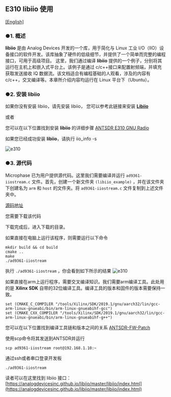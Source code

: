 ## E310 libiio 使用

[[English]](../../../../device_and_usage_manual/ANTSDR_E_Series_Module/ANTSDR_E310_Reference_Manual/AntsdrE310_libiio.html)

### ●1. 概述

**libiio** 是由 Analog Devices 开发的一个库，用于简化与 Linux 工业 I/O（IIO）设备接口的软件开发。该库抽象了硬件的低级细节，并提供了一个简单而完整的编程接口，可用于高级项目。
这里，我们通过编译 **libiio** 提供的一个例子，分别将其运行在主机上和嵌入式平台上。该例子是通过 c/c++接口来配置射频端，并填充获取发送接收 IQ 数据流。该文档适合有编程基础的人观看，涉及的内容有 c/c++，交叉编译等。本章所介绍内容均运行在 Linux 平台下（Ubuntu）。

### ●2. 安装 libiio

如果你没有安装 libiio，请先安装 libiio，
您可以参考此链接来安装 **[Libiio](https://wiki.analog.com/resources/eval/user-guides/ad-fmcdaq2-ebz/software/linux/applications/libiio#:~:text=Libiio%20is%20a%20library%20that%20has%20been%20developed,of%20software%20interfacing%20Linux%20Industrial%20I%2FO%20%28IIO%29%20devices.)**

或者

您可以在以下位置找到安装 **libiio** 的详细步骤 [ANTSDR E310 GNU Radio](./AntsdrE310_gnurdio_cn.md)


如果您已经成功安装 **libiio**，请执行 iio_info -s

![e310](./ANTSDR_E310_Reference_Manual.assets/fmcomms_iio_info.png)

### ●3. 源代码

Microphase 已为用户提供源代码。这里我们需要编译并运行 `ad9361-iiostream.c` 文件。首先，创建一个新文件夹 `(libiio_example)` ，并在该文件夹下创建名为 `arm` 和 `host` 的文件夹。将 `ad9361-iiostream.c` 文件复制到上述文件夹中。

[源码地址](https://github.com/MicroPhase/antsdr_doc_en/tree/master/demo/iio)

您需要下载该代码

下载完成后，进入下载的目录。

如果直接在电脑上运行该程序，则需要运行以下命令

```
mkdir build && cd build
cmake ..
make
./ad9361-iiostream
```

执行 `./ad9361-iiostream` ，你会看到如下所示的结果
![e310](./ANTSDR_E310_Reference_Manual.assets/ad9361-iiosteam.png)

如果直接在arm上运行程序，需要交叉编译知识。我们需要arm编译工具。此处用的是 **Xilinx SDK** 自带的32位编译工具。编译工具的版本和固件的版本需要保持一致。

```
set (CMAKE_C_COMPILER "/tools/Xilinx/SDK/2019.1/gnu/aarch32/lin/gcc-arm-linux-gnueabi/bin/arm-linux-gnueabihf-gcc")
set (CMAKE_CXX_COMPILER "/tools/Xilinx/SDK/2019.1/gnu/aarch32/lin/gcc-arm-linux-gnueabi/bin/arm-linux-gnueabihf-g++")

```
您可以在以下位置找到编译工具链和版本之间的关系 [ANTSDR-FW-Patch](./Antsdr-fw-patch_cn.md)

使用scp命令将其发送到ANTSDR并运行

```
scp ad9361-iiostream root@192.168.1.10:~
```

通过ssh或者串口登录开发板

```
./ad9361-iiostream
```

读者可以在这里找到 libiio 接口：
[https://analogdevicesinc.github.io/libiio/master/libiio/index.html](https://analogdevicesinc.github.io/libiio/master/libiio/index.html)